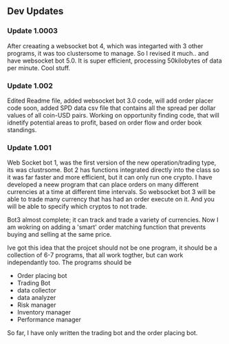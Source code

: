 ## Dev Updates 

### Update 1.0003
After creaating a websocket bot 4, which was integarted with 3 other programs, it was too clustersome to manage. So I revised it much.. and have websocket bot 5.0. It is super efficient, processing 50kilobytes of data per minute. Cool stuff. 

### Update 1.002 
Edited Readme file, added websocket bot 3.0 code, will add order placer code soon, added SPD data csv file that contains all the spread per dollar values of all coin-USD pairs. Working on opportunity finding code, that will idnetify potential areas to profit, based on order flow and order book standings. 


### Update 1.001
Web Socket bot 1, was the first version of the new operation/trading type, its was clustrsome. Bot 2 has functions integrated directly into the class so it was far faster and more efficient, but it can only run one crypto. I have developed a neew program that can place orders on many different currencies at a time at different time intervals. So websocket bot 3 will be able to trade many currency that has had an order execute on it. And you will be able to specify which cryptos to not trade.

Bot3 almost complete; it can track and trade a variety of currencies. Now I am wokring on adding a 'smart' order matching function that prevents buying and selling at the same price. 

Ive got this idea that the projcet should not be one program, it should be a collection of 6-7 programs, that all work togther, but can work independantly too. 
The programs should be
- Order placing bot
- Trading Bot
- data collector
- data analyzer
- Risk manager
- Inventory manager
- Performance manager

So far, I have only written the trading bot and the order placing bot. 
